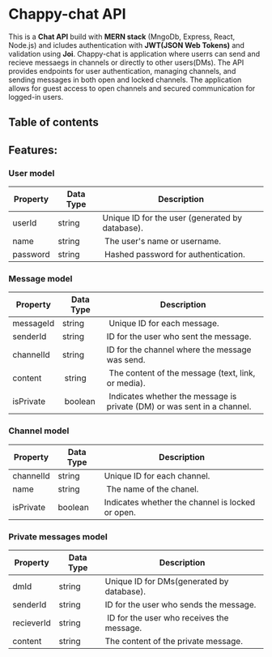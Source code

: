 # Chappy-chat API

This is a **Chat API** build with  **MERN stack** (MngoDb, Express, React, Node.js) and icludes authentication with **JWT(JSON Web Tokens)** and validation using **Joi**. Chappy-chat is application where userrs can send and recieve messaegs in channels or directly to other users(DMs). The API provides endpoints for user authentication, managing channels, and sending messages in both open and locked channels. The application allows for guest access to open channels and secured communication for logged-in users.

<!-- Documented with [https://writer.mintlify.com/](Mintlify Document Writer) -->

## Table of contents

## Features:



### User model 

| Property | Data Type | Description |
| --- | --- | --- |
| userId | string | Unique ID for the user (generated by database). |
| name | string | The user's name or username. |
| password | string | Hashed password for authentication. |

### Message model 

| Property | Data Type | Description |
| --- | --- | --- |
| messageId | string | Unique ID for each message. | 
| senderId | string | ID for the user who sent the message. |
| channelId | string | ID for the channel where the message was send. |
| content | string | The content of the message (text, link, or media). |
| isPrivate | boolean | Indicates whether the message is private (DM) or was sent in a channel. |

### Channel model

| Property | Data Type | Description |
| --- | --- | --- |
| channelId | string | Unique ID for each channel. | 
| name | string | The name of the chanel. |
| isPrivate | boolean | Indicates whether the channel is locked or open. |


### Private messages model

| Property | Data Type | Description |
| --- | --- | --- |
| dmId | string | Unique ID for DMs(generated by database). |
| senderId | string | ID for the user who sends the message. |
| recieverId | string | ID for the user who receives the message. |
| content | string | The content of the private message. |

